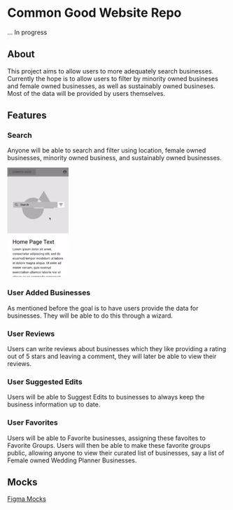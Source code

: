 # Common Good Website Repo

... In progress

## About 

This project aims to allow users to more adequately search businesses.  Currently the hope is to allow users to filter by minority owned busineses and female owned businesses, as well as sustainably owned busineses.  Most of the data will be provided by users themselves.

## Features 

### Search
Anyone will be able to search and filter using location, female owned businesses, minority owned business, and sustainably owned businesses.

<img src="search.gif" height="250"/>

### User Added Businesses
As mentioned before the goal is to have users provide the data for businesses.  They will be able to do this through a wizard.

### User Reviews
Users can write reviews about businesses which they like providing a rating out of 5 stars and leaving a comment, they will later be able to view their reviews.

### User Suggested Edits
Users will be able to Suggest Edits to businesses to always keep the business information up to date.

### User Favorites
Users will be able to Favorite businesses, assigning these favoites to Favorite Groups.  Users will then be able to make these favorite groups public, allowing anyone to view their curated list of businesses, say a list of Female owned Wedding Planner Businesses.

## Mocks
[Figma Mocks](https://www.figma.com/file/OBixuzmcR47mjDk2oid4eE/Common-Good-UI?node-id=33133%3A29379)
